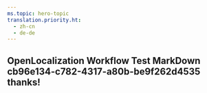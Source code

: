 ```yaml
---
ms.topic: hero-topic
translation.priority.ht: 
  - zh-cn
  - de-de
---
```

## OpenLocalization Workflow Test MarkDown cb96e134-c782-4317-a80b-be9f262d4535 thanks!
